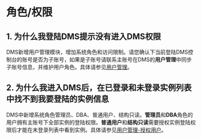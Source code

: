 # 角色/权限

## 1. 为什么我登陆DMS提示没有进入DMS权限

DMS新增用户管理模块，增加系统角色和访问限制。请您确认下当前登陆DMS控制台的账号是否为子账号，如果是子账号请联系主账号在DMS的**用户管理**中同步子账号信息，并维护用户角色。具体请参见[用户管理](./Operation-Guide/user-management.md)。

## 2. 为什么我进入DMS后，在已登录和未登录实例列表中找不到我要登陆的实例信息

DMS中新增系统角色管理员、DBA、普通用户、结构只读。**管理员**和**DBA**角色的用户拥有主账号下全部实例的登陆权限。**普通用户**和**结构只读**需要授权实例登陆权限后才能在未登录列表中看到实例。具体请参见[用户管理-授权用户](user-management#authority-content-1)。

